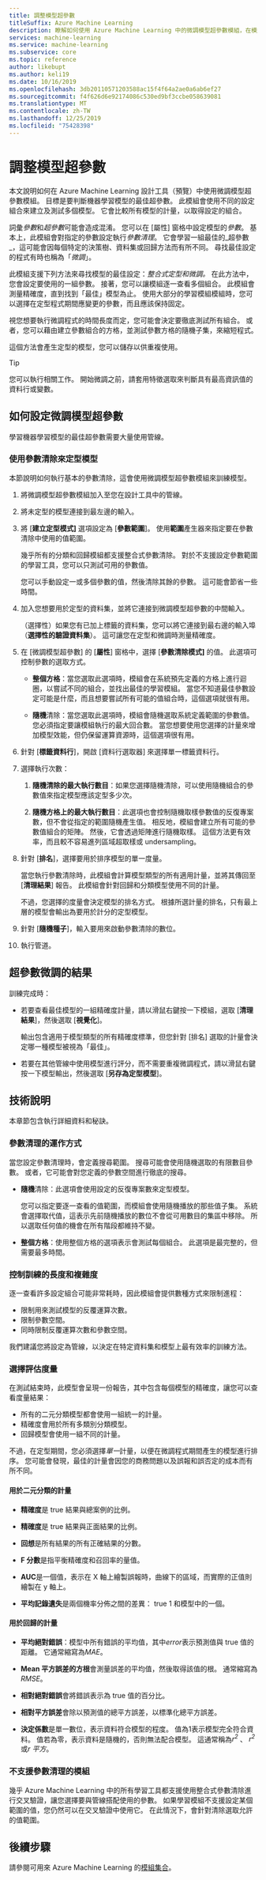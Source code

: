 ```yaml
---
title: 調整模型超參數
titleSuffix: Azure Machine Learning
description: 瞭解如何使用 Azure Machine Learning 中的微調模型超參數模組，在模型上執行參數清除，以判斷最佳的參數設定。
services: machine-learning
ms.service: machine-learning
ms.subservice: core
ms.topic: reference
author: likebupt
ms.author: keli19
ms.date: 10/16/2019
ms.openlocfilehash: 3db20110571203588ac15f4f64a2ae0a6ab6ef27
ms.sourcegitcommit: f4f626d6e92174086c530ed9bf3ccbe058639081
ms.translationtype: MT
ms.contentlocale: zh-TW
ms.lasthandoff: 12/25/2019
ms.locfileid: "75428398"
---
```

# <a name="tune-model-hyperparameters"></a>調整模型超參數

本文說明如何在 Azure Machine Learning 設計工具（預覽）中使用微調模型超參數模組。 目標是要判斷機器學習模型的最佳超參數。 此模組會使用不同的設定組合來建立及測試多個模型。 它會比較所有模型的計量，以取得設定的組合。 

詞彙*參數*和*超參數*可能會造成混淆。 您可以在 [屬性] 窗格中設定模型的*參數*。 基本上，此模組會對指定的參數設定執行*參數清理*。 它會學習一組最佳的_超參數_，這可能會因每個特定的決策樹、資料集或回歸方法而有所不同。 尋找最佳設定的程式有時也稱為「*微調*」。 

此模組支援下列方法來尋找模型的最佳設定：*整合式定型和微調。* 在此方法中，您會設定要使用的一組參數。 接著，您可以讓模組逐一查看多個組合。 此模組會測量精確度，直到找到「最佳」模型為止。 使用大部分的學習模組模組時，您可以選擇在定型程式期間應變更的參數，而且應該保持固定。

視您想要執行微調程式的時間長度而定，您可能會決定要徹底測試所有組合。 或者，您可以藉由建立參數組合的方格，並測試參數方格的隨機子集，來縮短程式。

這個方法會產生定型的模型，您可以儲存以供重複使用。  

> [!TIP] 
> 您可以執行相關工作。 開始微調之前，請套用特徵選取來判斷具有最高資訊值的資料行或變數。

## <a name="how-to-configure-tune-model-hyperparameters"></a>如何設定微調模型超參數  

學習機器學習模型的最佳超參數需要大量使用管線。

### <a name="train-a-model-by-using-a-parameter-sweep"></a>使用參數清除來定型模型  

本節說明如何執行基本的參數清除，這會使用微調模型超參數模組來訓練模型。

1.  將微調模型超參數模組加入至您在設計工具中的管線。

2.  將未定型的模型連接到最左邊的輸入。 

3. 將 [**建立定型模式]** 選項設定為 [**參數範圍**]。 使用**範圍**產生器來指定要在參數清除中使用的值範圍。  

    幾乎所有的分類和回歸模組都支援整合式參數清除。 對於不支援設定參數範圍的學習工具，您可以只測試可用的參數值。

    您可以手動設定一或多個參數的值，然後清除其餘的參數。 這可能會節省一些時間。

4.  加入您想要用於定型的資料集，並將它連接到微調模型超參數的中間輸入。  

    （選擇性）如果您有已加上標籤的資料集，您可以將它連接到最右邊的輸入埠（**選擇性的驗證資料集**）。 這可讓您在定型和微調時測量精確度。

5.  在 [微調模型超參數] 的 [**屬性**] 窗格中，選擇 [**參數清除模式]** 的值。 此選項可控制參數的選取方式。

    - **整個方格**：當您選取此選項時，模組會在系統預先定義的方格上進行迴圈，以嘗試不同的組合，並找出最佳的學習模組。 當您不知道最佳參數設定可能是什麼，而且想要嘗試所有可能的值組合時，這個選項就很有用。

    - **隨機**清除：當您選取此選項時，模組會隨機選取系統定義範圍的參數值。 您必須指定要讓模組執行的最大回合數。 當您想要使用您選擇的計量來增加模型效能，但仍保留運算資源時，這個選項很有用。    

6.  針對 [**標籤資料行**]，開啟 [資料行選取器] 來選擇單一標籤資料行。

7.  選擇執行次數：

    1. **隨機清除的最大執行數目**：如果您選擇隨機清除，可以使用隨機組合的參數值來指定模型應該定型多少次。

    2. **隨機方格上的最大執行數目**：此選項也會控制隨機取樣參數值的反復專案數，但不會從指定的範圍隨機產生值。 相反地，模組會建立所有可能的參數值組合的矩陣。 然後，它會透過矩陣進行隨機取樣。 這個方法更有效率，而且較不容易進列區域超取樣或 undersampling。

8.  針對 [**排名**]，選擇要用於排序模型的單一度量。

    當您執行參數清除時，此模組會計算模型類型的所有適用計量，並將其傳回至 [**清理結果**] 報告。 此模組會針對回歸和分類模型使用不同的計量。

    不過，您選擇的度量會決定模型的排名方式。 根據所選計量的排名，只有最上層的模型會輸出為要用於計分的定型模型。

9.  針對 [**隨機種子**]，輸入要用來啟動參數清除的數位。 

10. 執行管道。

## <a name="results-of-hyperparameter-tuning"></a>超參數微調的結果

訓練完成時：

+ 若要查看最佳模型的一組精確度計量，請以滑鼠右鍵按一下模組，選取 [**清理結果**]，然後選取 [**視覺化**]。

    輸出包含適用于模型類型的所有精確度標準，但您針對 [排名] 選取的計量會決定哪一種模型被視為「最佳」。

+ 若要在其他管線中使用模型進行評分，而不需要重複微調程式，請以滑鼠右鍵按一下模型輸出，然後選取 [**另存為定型模型**]。 


## <a name="technical-notes"></a>技術說明

本章節包含執行詳細資料和秘訣。

### <a name="how-a-parameter-sweep-works"></a>參數清理的運作方式

當您設定參數清理時，會定義搜尋範圍。 搜尋可能會使用隨機選取的有限數目參數。 或者，它可能會對您定義的參數空間進行徹底的搜尋。

+ **隨機**清除：此選項會使用設定的反復專案數來定型模型。 

  您可以指定要逐一查看的值範圍，而模組會使用隨機播放的那些值子集。 系統會選擇取代值，這表示先前隨機播放的數位不會從可用數目的集區中移除。 所以選取任何值的機會在所有階段都維持不變。  

+ **整個方格**：使用整個方格的選項表示會測試每個組合。 此選項是最完整的，但需要最多時間。 

### <a name="controlling-the-length-and-complexity-of-training"></a>控制訓練的長度和複雜度

逐一查看許多設定組合可能非常耗時，因此模組會提供數種方式來限制進程：

+ 限制用來測試模型的反覆運算次數。
+ 限制參數空間。
+ 同時限制反覆運算次數和參數空間。

我們建議您將設定為管線，以決定在特定資料集和模型上最有效率的訓練方法。

### <a name="choosing-an-evaluation-metric"></a>選擇評估度量

在測試結束時，此模型會呈現一份報告，其中包含每個模型的精確度，讓您可以查看度量結果：

- 所有的二元分類模型都會使用一組統一的計量。
- 精確度會用於所有多類別分類模型。
- 回歸模型會使用一組不同的計量。 

不過，在定型期間，您必須選擇*單一*計量，以便在微調程式期間產生的模型進行排序。 您可能會發現，最佳的計量會因您的商務問題以及誤報和誤否定的成本而有所不同。

#### <a name="metrics-used-for-binary-classification"></a>用於二元分類的計量

-   **精確度**是 true 結果與總案例的比例。  

-   **精確度**是 true 結果與正面結果的比例。  

-   **回想**是所有結果的所有正確結果的分數。  

-   **F 分數**是指平衡精確度和召回率的量值。  

-   **AUC**是一個值，表示在 X 軸上繪製誤報時，曲線下的區域，而實際的正值則繪製在 y 軸上。  

-   **平均記錄遺失**是兩個機率分佈之間的差異： true 1 和模型中的一個。  

#### <a name="metrics-used-for-regression"></a>用於回歸的計量

-   **平均絕對錯誤**：模型中所有錯誤的平均值，其中*error*表示預測值與 true 值的距離。 它通常縮寫為*MAE*。  

-   **Mean 平方誤差的方根**會測量誤差的平均值，然後取得該值的根。 通常縮寫為*RMSE*。  

-   **相對絕對錯誤**會將錯誤表示為 true 值的百分比。  

-   **相對平方誤差**會除以預測值的總平方誤差，以標準化總平方誤差。  

-   **決定係數**是單一數位，表示資料符合模型的程度。 值為1表示模型完全符合資料。 值若為零，表示資料是隨機的，否則無法配合模型。 這通常稱為*r<sup>2</sup>* 、 *r<sup>2</sup>* 或*r 平方*。  

### <a name="modules-that-dont-support-a-parameter-sweep"></a>不支援參數清理的模組

幾乎 Azure Machine Learning 中的所有學習工具都支援使用整合式參數清除進行交叉驗證，讓您選擇要與管線搭配使用的參數。 如果學習模組不支援設定某個範圍的值，您仍然可以在交叉驗證中使用它。 在此情況下，會針對清除選取允許的值範圍。 


## <a name="next-steps"></a>後續步驟

請參閱可用來 Azure Machine Learning 的[模組集合](module-reference.md)。 

